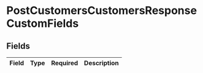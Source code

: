 # PostCustomersCustomersResponseCustomFields


## Fields

| Field       | Type        | Required    | Description |
| ----------- | ----------- | ----------- | ----------- |